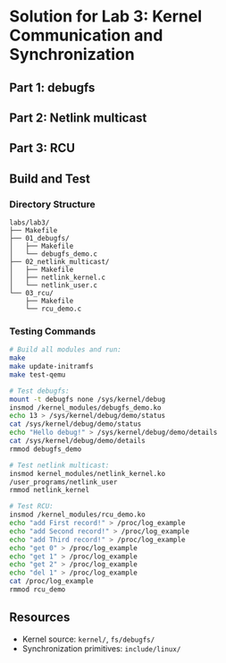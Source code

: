 # Solution for Lab 3: Kernel Communication and Synchronization

## Part 1: debugfs

## Part 2: Netlink multicast

## Part 3: RCU

## Build and Test

### Directory Structure
```
labs/lab3/
├── Makefile
├── 01_debugfs/
│   ├── Makefile
│   └── debugfs_demo.c
├── 02_netlink_multicast/
│   ├── Makefile
│   ├── netlink_kernel.c
│   └── netlink_user.c
└── 03_rcu/
    ├── Makefile
    └── rcu_demo.c
```

### Testing Commands

```bash
# Build all modules and run:
make
make update-initramfs
make test-qemu

# Test debugfs:
mount -t debugfs none /sys/kernel/debug
insmod /kernel_modules/debugfs_demo.ko
echo 13 > /sys/kernel/debug/demo/status
cat /sys/kernel/debug/demo/status
echo "Hello debug!" > /sys/kernel/debug/demo/details
cat /sys/kernel/debug/demo/details
rmmod debugfs_demo

# Test netlink multicast:
insmod kernel_modules/netlink_kernel.ko
/user_programs/netlink_user
rmmod netlink_kernel

# Test RCU:
insmod /kernel_modules/rcu_demo.ko
echo "add First record!" > /proc/log_example
echo "add Second record!" > /proc/log_example
echo "add Third record!" > /proc/log_example
echo "get 0" > /proc/log_example
echo "get 1" > /proc/log_example
echo "get 2" > /proc/log_example
echo "del 1" > /proc/log_example
cat /proc/log_example
rmmod rcu_demo
```

## Resources

- Kernel source: `kernel/`, `fs/debugfs/`
- Synchronization primitives: `include/linux/`